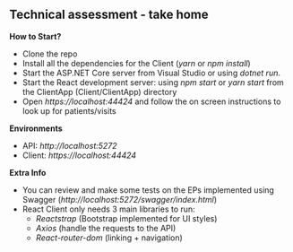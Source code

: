 ## Technical assessment - take home 

**How to Start?**

* Clone the repo
* Install all the dependencies for the Client (_yarn_ or _npm install_)
* Start the ASP.NET Core server from Visual Studio or using _dotnet run_.
* Start the React development server: using _npm start_ or _yarn start_ from the ClientApp (Client/ClientApp) directory
* Open _https://localhost:44424_ and follow the on screen instructions to look up for patients/visits

**Environments**
* API: _http://localhost:5272_
* Client: _https://localhost:44424_

**Extra Info**
* You can review and make some tests on the EPs implemented using Swagger (_http://localhost:5272/swagger/index.html_)
* React Client only needs 3 main libraries to run:
  *  _Reactstrap_ (Bootstrap implemented for UI styles)
  *  _Axios_ (handle the requests to the API)
  *  _React-router-dom_ (linking + navigation)
